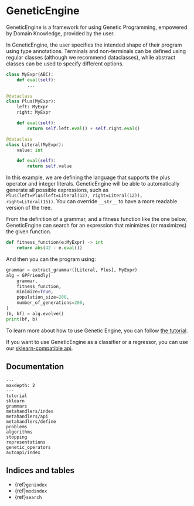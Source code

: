 # GeneticEngine

GeneticEngine is a framework for using Genetic Programming, empowered by Domain Knowledge, provided by the user.

In GeneticEngine, the user specifies the intended shape of their program using type annotations. Terminals and non-terminals can be defined using regular classes (although we recommend dataclasses), while abstract classes can be used to specify different options.

```python
class MyExpr(ABC):
	def eval(self):
		...

@dataclass
class Plus(MyExpr):
	left: MyExpr
	right: MyExpr

	def eval(self):
		return self.left.eval() + self.right.eval()

@dataclass
class Literal(MyExpr):
	value: int

	def eval(self):
		return self.value
```

In this example, we are defining the language that supports the plus operator and integer literals. GeneticEngine will be able to automatically generate all possible expressions, such as `Plus(left=Plus(left=Literal(12), right=Literal(12)), right=Literal(15))`. You can override `__str__` to have a more readable version of the tree.

From the definition of a grammar, and a fitness function like the one below, GeneticEngine can search for an expression that minimizes (or maximizes) the given function.

```python
def fitness_function(e:MyExpr) -> int
	return abs(42 - e.eval())
```

And then you can the program using:

```python
grammar = extract_grammar([Literal, Plus], MyExpr)
alg = GPFriendly(
    grammar,
    fitness_function,
    minimize=True,
    population_size=200,
    number_of_generations=200,
)
(b, bf) = alg.evolve()
print(bf, b)
```

To learn more about how to use Genetic Engine, you can follow [the tutorial](tutorial.md).

If you want to use GeneticEngine as a classifier or a regressor, you can use our [sklearn-compatible api](sklearn.md).


## Documentation


```{toctree}
---
maxdepth: 2
---
tutorial
sklearn
grammars
metahandlers/index
metahandlers/api
metahandlers/define
problems
algorithms
stopping
representations
genetic_operators
autoapi/index
```



## Indices and tables

* {ref}`genindex`
* {ref}`modindex`
* {ref}`search`
